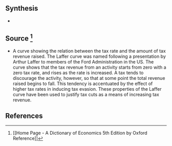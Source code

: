## Synthesis
- 
## Source [^1]
- A curve showing the relation between the tax rate and the amount of tax revenue raised. The Laffer curve was named following a presentation by Arthur Laffer to members of the Ford Administration in the US. The curve shows that the tax revenue from an activity starts from zero with a zero tax rate, and rises as the rate is increased. A tax tends to discourage the activity, however, so that at some point the total revenue raised begins to fall. This tendency is accentuated by the effect of higher tax rates in inducing tax evasion. These properties of the Laffer curve have been used to justify tax cuts as a means of increasing tax revenue.
## References

[^1]: [[Home Page - A Dictionary of Economics 5th Edition by Oxford Reference]]